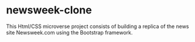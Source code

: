 # newsweek-clone
This Html/CSS microverse project consists of building a replica of the news site Newsweek.com using the Bootstrap framework.
